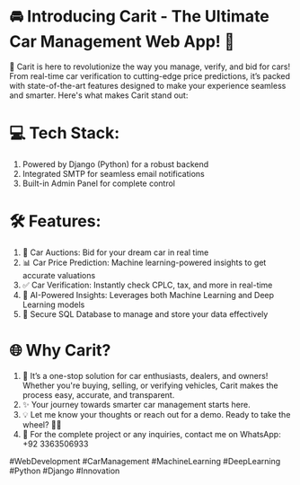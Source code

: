 # 🚘 Introducing Carit - The Ultimate Car Management Web App! 🚀
🌟 Carit is here to revolutionize the way you manage, verify, and bid for cars! From real-time car verification to cutting-edge price predictions, it’s packed with state-of-the-art features designed to make your experience seamless and smarter. Here's what makes Carit stand out:

# 💻 Tech Stack:
1.	Powered by Django (Python) for a robust backend
2.	Integrated SMTP for seamless email notifications
3.	Built-in Admin Panel for complete control

# 🛠️ Features:
1.	🚗 Car Auctions: Bid for your dream car in real time
2.	📊 Car Price Prediction: Machine learning-powered insights to get accurate valuations
3.	✅ Car Verification: Instantly check CPLC, tax, and more in real-time
4.	🧠 AI-Powered Insights: Leverages both Machine Learning and Deep Learning models
5.	📂 Secure SQL Database to manage and store your data effectively

# 🌐 Why Carit?
1.	🌟 It’s a one-stop solution for car enthusiasts, dealers, and owners! Whether you're buying, selling, or verifying vehicles, Carit makes the process easy, accurate, and transparent.
2.	✨ Your journey towards smarter car management starts here.
3.	💡 Let me know your thoughts or reach out for a demo. Ready to take the wheel? 🚗💨
4.	📲 For the complete project or any inquiries, contact me on WhatsApp: +92 3363506933

#WebDevelopment #CarManagement #MachineLearning #DeepLearning #Python #Django #Innovation
